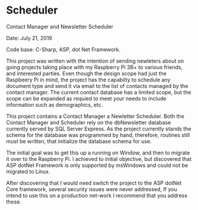 # Scheduler
Contact Manager and Newsletter Scheduler

Date: July 21, 2019

Code base: C-Sharp, ASP, dot Net Framework.

This project was written with the intention of sending newleters about on going projects taking place with my Raspberry Pi 3B+ to various friends, and interested parties. Even though the design scope had just the Raspbeery Pi in mind, the project has the capabilty to schedule any document type and send it via email to the list of contacts managed by the contact manager. The current contact database has a limited scope, but the scope can be expanded as requied to meet your needs to include information such as demographics, etc. 

This project contains a Contact Manager a Newletter Scheduler. Both the Contact Manager and Scheduler rely on the dbNewsletter database currently served by SQL Server Express. As the project currently stands the schema for the database was programmed by hand, therefore, routines still must be written, that initialize the database schema for use.

The initial goal was to get this up a running on Window, and then to migrate it over to the Raspberry Pi. I achieved to initial objective, but discovered that ASP dotNet Framework is only supported by msWindows and could not be migrated to Linux.

After discovering that I would need switch the project to the ASP dotNet Core framework, several security issues were never addressed, If you intend to use this on a production net-work I recommend that you address these. 
